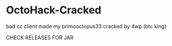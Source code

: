 # OctoHack-Cracked
bad cc client made my primooctopus33 cracked by 4wp (btc king)

CHECK RELEASES FOR JAR
